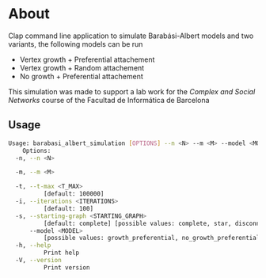 # About
Clap command line application to simulate Barabási-Albert models and two variants, the following models can be run
- Vertex growth + Preferential attachement
- Vertex growth + Random attachement
- No growth + Preferential attachement

This simulation was made to support a lab work for the _Complex and Social Networks_ course of the Facultad de Informática de Barcelona

## Usage
```sh
Usage: barabasi_albert_simulation [OPTIONS] --n <N> --m <M> --model <MODEL>
    Options:
  -n, --n <N>

  -m, --m <M>

  -t, --t-max <T_MAX>
          [default: 100000]
  -i, --iterations <ITERATIONS>
          [default: 100]
  -s, --starting-graph <STARTING_GRAPH>
          [default: complete] [possible values: complete, star, disconnected]
      --model <MODEL>
          [possible values: growth_preferential, no_growth_preferential, growth_random]
  -h, --help
          Print help
  -V, --version
          Print version
```
